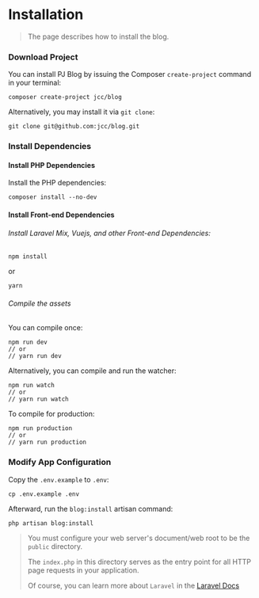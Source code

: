 # Installation

> The page describes how to install the blog.

### Download Project

You can install PJ Blog by issuing the Composer `create-project` command in your terminal:

```shell
composer create-project jcc/blog
```

Alternatively, you may install it via `git clone`:

```shell
git clone git@github.com:jcc/blog.git
```

### Install Dependencies

#### Install PHP Dependencies

Install the PHP dependencies:

```shell
composer install --no-dev
```

#### Install Front-end Dependencies

###### Install Laravel Mix, Vuejs, and other Front-end Dependencies:

```shell
npm install
```

or

```shell
yarn
```

###### Compile the assets

You can compile once:
```shell
npm run dev
// or
// yarn run dev
```

Alternatively, you can compile and run the watcher:

```shell
npm run watch
// or
// yarn run watch
```

To compile for production:

```shell
npm run production
// or
// yarn run production
```

### Modify App Configuration

Copy the `.env.example` to `.env`:

```shell
cp .env.example .env
```

Afterward, run the `blog:install` artisan command:

```shell
php artisan blog:install
```

> You must configure your web server's document/web root to be the `public` directory.
> 
> The `index.php` in this directory serves as the entry point for all HTTP page requests in your application.
> 
> Of course, you can learn more about `Laravel` in the [Laravel Docs](https://laravel.com/docs/5.5)
